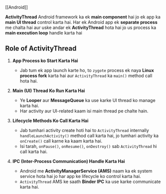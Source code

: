 [[Android]]

**ActivityThread** Android framework ka ek **main component** hai jo ek app ka **main UI thread** control karta hai. Har ek Android app ek **separate process** me chalta hai aur uske andar ek **ActivityThread** hota hai jo us process ka **main execution loop** handle karta hai

## **Role of ActivityThread**

1. **App Process ko Start Karta Hai**
    
    - Jab tum ek app launch karte ho, to `zygote` process ek naya **Linux process fork** karta hai aur `ActivityThread` ka `main()` method call hota hai.
2. **Main (UI) Thread Ko Run Karta Hai**
    
    - Ye **Looper** aur **MessageQueue** ka use karke UI thread ko manage karta hai.
    - Har activity aur UI-related kaam isi main thread pe chalte hain.
3. **Lifecycle Methods Ko Call Karta Hai**
    
    - Jab tumhari activity create hoti hai to `ActivityThread` internally `handleLaunchActivity()` method call karta hai, jo tumhari activity ka `onCreate()` call karne ka kaam karta hai.
    - Isi tarah, `onPause()`, `onResume()`, `onDestroy()` sab `ActivityThread` hi call karta hai.
4. **IPC (Inter-Process Communication) Handle Karta Hai**
    
    - Android me **ActivityManagerService (AMS)** naam ka ek system service hota hai jo har app ke lifecycle ko control karta hai.
    - `ActivityThread` AMS ke saath **Binder IPC** ka use karke communicate karta hai.